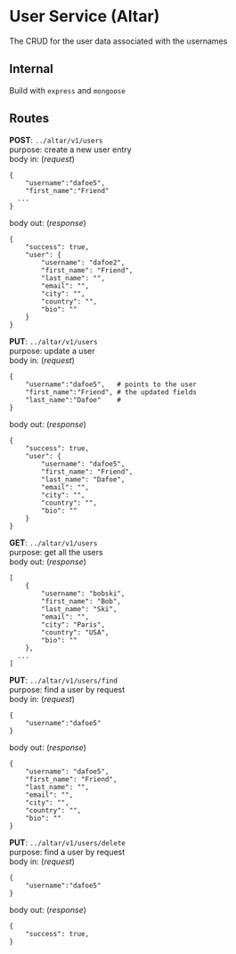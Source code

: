 # User Service (Altar)  
The CRUD for the user data associated with the usernames  
## Internal  
Build with `express` and `mongoose`   
## Routes  
**POST**: `../altar/v1/users`  
purpose: create a new user entry  
body in: (_request_)    
```
{
	"username":"dafoe5",
	"first_name":"Friend"
  ...
}
```   
body out: (_response_)  
```
{
	"success": true,
	"user": {
		"username": "dafoe2",
		"first_name": "Friend",
		"last_name": "",
		"email": "",
		"city": "",
		"country": "",
		"bio": ""
	}
}
```     
  
**PUT**: `../altar/v1/users`  
purpose: update a user  
body in: (_request_)    
```
{
	"username":"dafoe5",   # points to the user
	"first_name":"Friend", # the updated fields
	"last_name":"Dafoe"    #
}
```   
body out: (_response_)  
```
{
	"success": true,
	"user": {
		"username": "dafoe5",
		"first_name": "Friend",
		"last_name": "Dafoe",
		"email": "",
		"city": "",
		"country": "",
		"bio": ""
	}
}
```    
  
**GET**: `../altar/v1/users`    
purpose: get all the users  
body out: (_response_)  
```
[
	{
		"username": "bobski",
		"first_name": "Bob",
		"last_name": "Ski",
		"email": "",
		"city": "Paris",
		"country": "USA",
		"bio": ""
	},
  ...
]
```
  
**PUT**: `../altar/v1/users/find`    
purpose: find a user by request  
body in: (_request_)  
```
{
	"username":"dafoe5"  
}
``` 
body out: (_response_)  
```
{
	"username": "dafoe5",
	"first_name": "Friend",
	"last_name": "",
	"email": "",
	"city": "",
	"country": "",
	"bio": ""
}
```  
  
**PUT**: `../altar/v1/users/delete`      
purpose: find a user by request  
body in: (_request_)  
```
{
	"username":"dafoe5"
}
``` 
body out: (_response_)  
```
{
	"success": true,
}
```